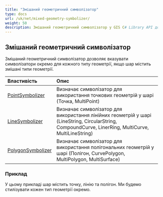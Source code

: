 ```yaml
---
title: "Змішаний геометричний символізатор"
type: docs
url: /uk/net/mixed-geometry-symbolizer/
weight: 50
description: Змішаний геометричний символізатор у GIS C# Library API дозволяє вказувати символізатори окремо для кожного типу геометрії, якщо шар містить змішані типи геометрії.
---
```


## **Змішаний геометричний символізатор**
Змішаний геометричний символізатор дозволяє вказувати символізатори окремо для кожного типу геометрії, якщо шар містить змішані типи геометрії.


|**Властивість**|**Опис**|
| :- | :- |
|[PointSymbolizer](https://reference.aspose.com/gis/net/aspose.gis.rendering.symbolizers/mixedgeometrysymbolizer/properties/pointsymbolizer)|Визначає символізатор для використання точкових геометрій у шарі (Точка, MultiPoint)|
|[LineSymbolizer](https://reference.aspose.com/gis/net/aspose.gis.rendering.symbolizers/mixedgeometrysymbolizer/properties/linesymbolizer)|Визначає символізатор для використання лінійних геометрій у шарі (LineString, CircularString, CompoundCurve, LinerRing, MultiCurve, MultiLineString)|
|[PolygonSymbolizer](https://reference.aspose.com/gis/net/aspose.gis.rendering.symbolizers/mixedgeometrysymbolizer/properties/polygonsymbolizer)|Визначає символізатор для використання полігональних геометрій у шарі (Полігон, CurvePolygon, MultiPolygon, MultiSurface)|
### **Приклад**
У цьому прикладі шар містить точку, лінію та полігон. Ми будемо стилізувати кожен тип геометрії окремо.
